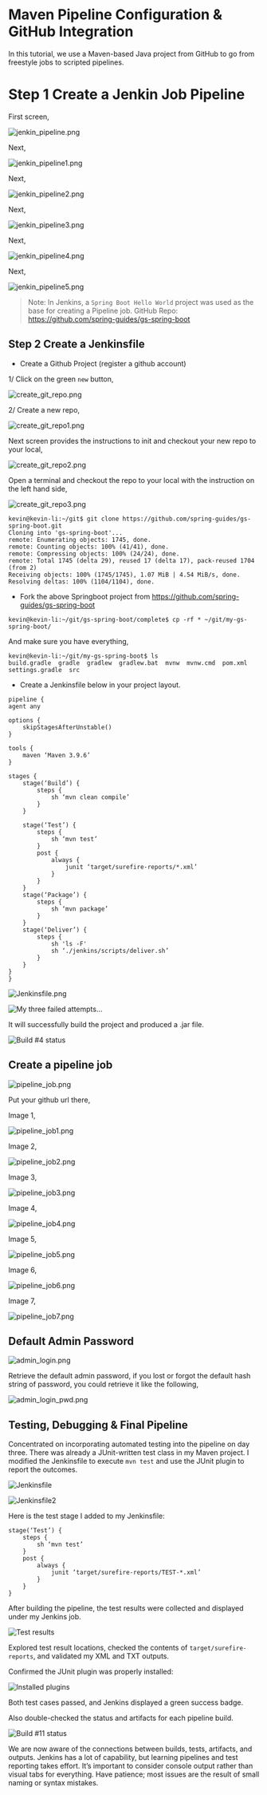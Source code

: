 # Maven Pipeline Configuration & GitHub Integration

In this tutorial, we use a Maven-based Java project from GitHub to go from freestyle jobs to scripted pipelines.

# Step 1 Create a Jenkin Job Pipeline

First screen,

![jenkin_pipeline.png](../../../../images/dev_ops/jenkin/jenkin_pipeline.png)

Next,

![jenkin_pipeline1.png](../../../../images/dev_ops/jenkin/jenkin_pipeline1.png)

Next,

![jenkin_pipeline2.png](../../../../images/dev_ops/jenkin/jenkin_pipeline2.png)

Next,

![jenkin_pipeline3.png](../../../../images/dev_ops/jenkin/jenkin_pipeline3.png)

Next,

![jenkin_pipeline4.png](../../../../images/dev_ops/jenkin/jenkin_pipeline4.png)

Next,

![jenkin_pipeline5.png](../../../../images/dev_ops/jenkin/jenkin_pipeline5.png)

>Note: In Jenkins, a `Spring Boot Hello World` project was used as the base for creating a Pipeline job.
>GitHub Repo: <https://github.com/spring-guides/gs-spring-boot>

## Step 2 Create a Jenkinsfile

* Create a Github Project (register a github account)

1/ Click on the green `new` button,

![create_git_repo.png](../../../../images/dev_ops/jenkin/create_git_repo.png)

2/ Create a new repo,

![create_git_repo1.png](../../../../images/dev_ops/jenkin/create_git_repo1.png)

Next screen provides the instructions to init and checkout your new repo to your local,

![create_git_repo2.png](../../../../images/dev_ops/jenkin/create_git_repo2.png)

Open a terminal and checkout the repo to your local with the instruction on the left hand side,

![create_git_repo3.png](../../../../images/dev_ops/jenkin/create_git_repo3.png)

```commandline
kevin@kevin-li:~/git$ git clone https://github.com/spring-guides/gs-spring-boot.git
Cloning into 'gs-spring-boot'...
remote: Enumerating objects: 1745, done.
remote: Counting objects: 100% (41/41), done.
remote: Compressing objects: 100% (24/24), done.
remote: Total 1745 (delta 29), reused 17 (delta 17), pack-reused 1704 (from 2)
Receiving objects: 100% (1745/1745), 1.07 MiB | 4.54 MiB/s, done.
Resolving deltas: 100% (1104/1104), done.
```

* Fork the above Springboot project from https://github.com/spring-guides/gs-spring-boot

`kevin@kevin-li:~/git/gs-spring-boot/complete$ cp -rf * ~/git/my-gs-spring-boot/`

And make sure you have everything,

```commandline
kevin@kevin-li:~/git/my-gs-spring-boot$ ls
build.gradle  gradle  gradlew  gradlew.bat  mvnw  mvnw.cmd  pom.xml  settings.gradle  src
```

* Create a Jenkinsfile below in your project layout.

```
pipeline {
agent any

options {
    skipStagesAfterUnstable()
}

tools {
    maven ‘Maven 3.9.6’
}

stages {
    stage(‘Build’) {
        steps {
            sh ‘mvn clean compile’
        }
    }

    stage(‘Test’) {
        steps {
            sh ‘mvn test’
        }
        post {
            always {
                junit ‘target/surefire-reports/*.xml’
            }
        }
    }
    stage(‘Package’) {
        steps {
            sh ‘mvn package’
        }
    }
    stage(‘Deliver’) {
        steps {
            sh 'ls -F'
            sh ‘./jenkins/scripts/deliver.sh’
        }
    }
}
}
```

![Jenkinsfile.png](../../../../images/dev_ops/jenkin/Jenkinsfile.png)

![My three failed attempts...](https://miro.medium.com/v2/resize:fit:786/format:webp/1*h2sBSI_hZms6VdAukapTfg.png)

It will successfully build the project and produced a .jar file.

![Build #4 status](https://miro.medium.com/v2/resize:fit:1100/format:webp/1*enVxCjmZfr0agSH0YqS5-g.png)

## Create a pipeline job

![pipeline_job.png](../../../../images/dev_ops/jenkin/pipeline_job.png)

Put your github url there,

Image 1,

![pipeline_job1.png](../../../../images/dev_ops/jenkin/pipeline_job1.png)

Image 2,

![pipeline_job2.png](../../../../images/dev_ops/jenkin/pipeline_job2.png)

Image 3,

![pipeline_job3.png](../../../../images/dev_ops/jenkin/pipeline_job3.png)

Image 4,

![pipeline_job4.png](../../../../images/dev_ops/jenkin/pipeline_job4.png)

Image 5,

![pipeline_job5.png](../../../../images/dev_ops/jenkin/pipeline_job5.png)

Image 6,

![pipeline_job6.png](../../../../images/dev_ops/jenkin/pipeline_job6.png)

Image 7,

![pipeline_job7.png](../../../../images/dev_ops/jenkin/pipeline_job7.png)

## Default Admin Password

![admin_login.png](../../../../images/dev_ops/jenkin/admin_login.png)

Retrieve the default admin password, if you lost or forgot the default hash string of password, you could retrieve it like the following,

![admin_login_pwd.png](../../../../images/dev_ops/jenkin/admin_login_pwd.png)

## Testing, Debugging & Final Pipeline

Concentrated on incorporating automated testing into the pipeline on day three. There was already a JUnit-written test class in my Maven project. I modified the Jenkinsfile to execute `mvn test` and use the JUnit plugin to report the outcomes.

![Jenkinsfile](https://miro.medium.com/v2/resize:fit:1100/format:webp/1*WA-EZCYSJfyeN0YDNFNcpg.png)

![Jenkinsfile2](https://miro.medium.com/v2/resize:fit:1100/format:webp/1*q7PnUlyYrLEPGRtGvXR91g.png)

Here is the test stage I added to my Jenkinsfile:

```commandline
stage(‘Test’) {
    steps {
        sh ‘mvn test’
    }
    post {
        always {
            junit ‘target/surefire-reports/TEST-*.xml’
        }
    }
}
```

After building the pipeline, the test results were collected and displayed under my Jenkins job.

![Test results](https://miro.medium.com/v2/resize:fit:1100/format:webp/0*qUZ4fNd2kH_puksI)

Explored test result locations, checked the contents of `target/surefire-reports`, and validated my XML and TXT outputs.

Confirmed the JUnit plugin was properly installed:

![Installed plugins](https://miro.medium.com/v2/resize:fit:1100/format:webp/0*jMIwJDM5GkxZlhQ1)

Both test cases passed, and Jenkins displayed a green success badge.

Also double-checked the status and artifacts for each pipeline build.

![Build #11 status](https://miro.medium.com/v2/resize:fit:1100/format:webp/0*nqzS9s1xpn7KuQGu)

We are now aware of the connections between builds, tests, artifacts, and outputs. Jenkins has a lot of capability, but learning pipelines and test reporting takes effort. It’s important to consider console output rather than visual tabs for everything. Have patience; most issues are the result of small naming or syntax mistakes.
